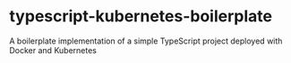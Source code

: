 # typescript-kubernetes-boilerplate
A boilerplate implementation of a simple TypeScript project deployed with Docker and Kubernetes
